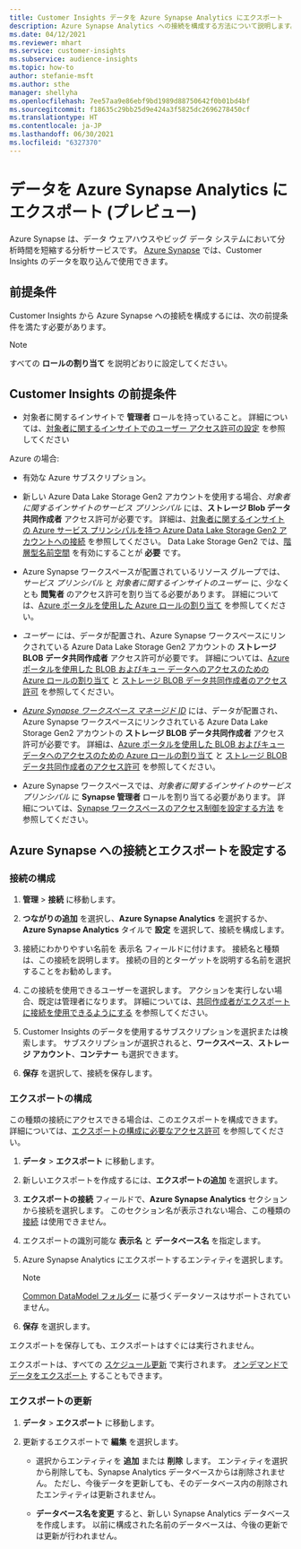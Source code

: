 ```yaml
---
title: Customer Insights データを Azure Synapse Analytics にエクスポート
description: Azure Synapse Analytics への接続を構成する方法について説明します。
ms.date: 04/12/2021
ms.reviewer: mhart
ms.service: customer-insights
ms.subservice: audience-insights
ms.topic: how-to
author: stefanie-msft
ms.author: sthe
manager: shellyha
ms.openlocfilehash: 7ee57aa9e86ebf9bd1989d88750642f0b01bd4bf
ms.sourcegitcommit: f18635c29bb25d9e424a3f5825dc2696278450cf
ms.translationtype: HT
ms.contentlocale: ja-JP
ms.lasthandoff: 06/30/2021
ms.locfileid: "6327370"
---
```

# <a name="export-data-to-azure-synapse-analytics-preview"></a>データを Azure Synapse Analytics にエクスポート (プレビュー)

Azure Synapse は、データ ウェアハウスやビッグ データ システムにおいて分析時間を短縮する分析サービスです。 [Azure Synapse](/azure/synapse-analytics/overview-what-is) では、Customer Insights のデータを取り込んで使用できます。

## <a name="prerequisites"></a>前提条件

Customer Insights から Azure Synapse への接続を構成するには、次の前提条件を満たす必要があります。

> [!NOTE]
> すべての **ロールの割り当て** を説明どおりに設定してください。  

## <a name="prerequisites-in-customer-insights"></a>Customer Insights の前提条件

* 対象者に関するインサイトで **管理者** ロールを持っていること。 詳細については、[対象者に関するインサイトでのユーザー アクセス許可の設定](permissions.md#assign-roles-and-permissions) を参照してください

Azure の場合: 

- 有効な Azure サブスクリプション。

- 新しい Azure Data Lake Storage Gen2 アカウントを使用する場合、*対象者に関するインサイトのサービス プリンシパル* には、**ストレージ Blob データ共同作成者** アクセス許可が必要です。 詳細は、[対象者に関するインサイトの Azure サービス プリンシパルを持つ Azure Data Lake Storage Gen2 アカウントへの接続](connect-service-principal.md) を参照してください。 Data Lake Storage Gen2 では、[階層型名前空間](/azure/storage/blobs/data-lake-storage-namespace) を有効にすることが **必要** です。

- Azure Synapse ワークスペースが配置されているリソース グループでは、*サービス プリンシパル* と *対象者に関するインサイトのユーザー* に、少なくとも **閲覧者** のアクセス許可を割り当てる必要があります。 詳細については、[Azure ポータルを使用した Azure ロールの割り当て](/azure/role-based-access-control/role-assignments-portal) を参照してください。

- *ユーザー* には、データが配置され、Azure Synapse ワークスペースにリンクされている Azure Data Lake Storage Gen2 アカウントの **ストレージ BLOB データ共同作成者** アクセス許可が必要です。 詳細については、[Azure ポータルを使用した BLOB およびキュー データへのアクセスのための Azure ロールの割り当て](/azure/storage/common/storage-auth-aad-rbac-portal) と [ストレージ BLOB データ共同作成者のアクセス許可](/azure/role-based-access-control/built-in-roles#storage-blob-data-contributor) を参照してください。

- *[Azure Synapse ワークスペース マネージド ID](/azure/synapse-analytics/security/synapse-workspace-managed-identity)* には、データが配置され、Azure Synapse ワークスペースにリンクされている Azure Data Lake Storage Gen2 アカウントの **ストレージ BLOB データ共同作成者** アクセス許可が必要です。 詳細は、[Azure ポータルを使用した BLOB およびキュー データへのアクセスのための Azure ロールの割り当て](/azure/storage/common/storage-auth-aad-rbac-portal) と [ストレージ BLOB データ共同作成者のアクセス許可](/azure/role-based-access-control/built-in-roles#storage-blob-data-contributor) を参照してください。

- Azure Synapse ワークスペースでは、*対象者に関するインサイトのサービス プリンシパル* に **Synapse 管理者** ロールを割り当てる必要があります。 詳細については、[Synapse ワークスペースのアクセス制御を設定する方法](/azure/synapse-analytics/security/how-to-set-up-access-control) を参照してください。

## <a name="set-up-the-connection-and-export-to-azure-synapse"></a>Azure Synapse への接続とエクスポートを設定する

### <a name="configure-a-connection"></a>接続の構成

1. **管理** > **接続** に移動します。

1. **つながりの追加** を選択し、**Azure Synapse Analytics** を選択するか、**Azure Synapse Analytics** タイルで **設定** を選択して、接続を構成します。

1. 接続にわかりやすい名前を 表示名 フィールドに付けます。 接続名と種類は、この接続を説明します。 接続の目的とターゲットを説明する名前を選択することをお勧めします。

1. この接続を使用できるユーザーを選択します。 アクションを実行しない場合、既定は管理者になります。 詳細については、[共同作成者がエクスポートに接続を使用できるようにする](connections.md#allow-contributors-to-use-a-connection-for-exports) を参照してください。

1. Customer Insights のデータを使用するサブスクリプションを選択または検索します。 サブスクリプションが選択されると、**ワークスペース**、**ストレージ アカウント**、**コンテナー** も選択できます。

1. **保存** を選択して、接続を保存します。

### <a name="configure-an-export"></a>エクスポートの構成

この種類の接続にアクセスできる場合は、このエクスポートを構成できます。 詳細については、[エクスポートの構成に必要なアクセス許可](export-destinations.md#set-up-a-new-export) を参照してください。

1. **データ** > **エクスポート** に移動します。

1. 新しいエクスポートを作成するには、**エクスポートの追加** を選択します。

1. **エクスポートの接続** フィールドで、**Azure Synapse Analytics** セクションから接続を選択します。 このセクション名が表示されない場合、この種類の [接続](connections.md) は使用できません。

1. エクスポートの識別可能な **表示名** と **データベース名** を指定します。

1. Azure Synapse Analytics にエクスポートするエンティティを選択します。
   > [!NOTE]
   > [Common DataModel フォルダー](connect-common-data-model.md) に基づくデータソースはサポートされていません。

2. **保存** を選択します。

エクスポートを保存しても、エクスポートはすぐには実行されません。

エクスポートは、すべての [スケジュール更新](system.md#schedule-tab) で実行されます。 [オンデマンドでデータをエクスポート](export-destinations.md#run-exports-on-demand) することもできます。

### <a name="update-an-export"></a>エクスポートの更新

1. **データ** > **エクスポート** に移動します。

1. 更新するエクスポートで **編集** を選択します。

   - 選択からエンティティを **追加** または **削除** します。 エンティティを選択から削除しても、Synapse Analytics データベースからは削除されません。 ただし、今後データを更新しても、そのデータベース内の削除されたエンティティは更新されません。

   - **データベース名を変更** すると、新しい Synapse Analytics データベースを作成します。 以前に構成された名前のデータベースは、今後の更新では更新が行われません。
